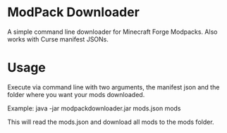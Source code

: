 # ModPack Downloader
A simple command line downloader for Minecraft Forge Modpacks. Also works with Curse manifest JSONs.
# Usage
Execute via command line with two arguments, the manifest json and the folder where you want your mods downloaded.

Example: java -jar modpackdownloader.jar mods.json mods

This will read the mods.json and download all mods to the mods folder.
